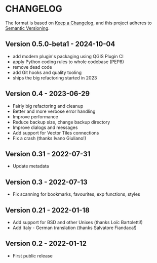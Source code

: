 # CHANGELOG

The format is based on [Keep a Changelog](https://keepachangelog.com/), and this project adheres to [Semantic Versioning](https://semver.org/).

<!--

Unreleased

## version_tag - YYYY-DD-mm

### Added

### Changed

### Removed

-->

## Version 0.5.0-beta1 - 2024-10-04

- add modern plugin's packaging using QGIS Plugin CI
- apply Python coding rules to whole codebase (PEP8)
- remove dead code
- add Git hooks and quality tooling
- ships the big refactoring started in 2023

## Version 0.4 - 2023-06-29

- Fairly big refactoring and cleanup
- Better and more verbose error handling
- Improve performance
- Reduce backup size, change backup directory
- Improve dialogs and messages
- Add support for Vector Tiles connections
- Fix a crash (thanks Ivano Giuliano!)

## Version 0.31 - 2022-07-31

- Update metadata

## Version 0.3 - 2022-07-13

- Fix scanning for bookmarks, favourites, exp functions, styles

## Version 0.21 - 2022-01-18

- Add support for BSD and other Unixes (thanks Loïc Bartoletti!)
- Add Italy - German translation (thanks Salvatore Fiandaca!)

## Version 0.2 - 2022-01-12

- First public release
